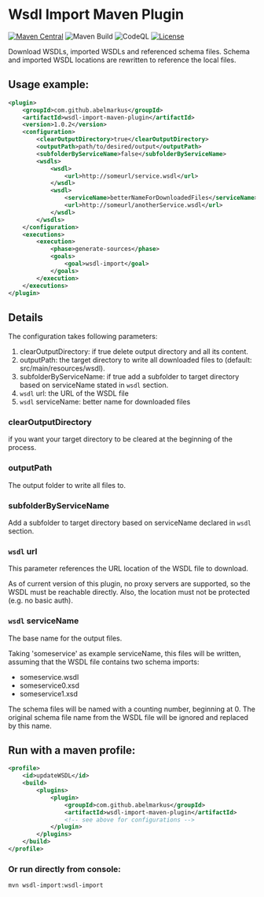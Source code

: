 # Wsdl Import Maven Plugin
[![Maven Central](https://img.shields.io/maven-central/v/com.github.abelmarkus/wsdl-import-maven-plugin.svg?label=Maven%20Central)](https://search.maven.org/search?q=g:%22com.github.abelmarkus%22%20AND%20a:%22wsdl-import-maven-plugin%22)
![Maven Build](https://github.com/abelmarkus/wsdl-import-maven-plugin/workflows/Maven%20Build/badge.svg)
![CodeQL](https://github.com/abelmarkus/wsdl-import-maven-plugin/workflows/CodeQL/badge.svg)
[![License](https://img.shields.io/badge/License-Apache%20License%202.0-blue.svg)](https://www.apache.org/licenses/LICENSE-2.0.html)

Download WSDLs, imported WSDLs and referenced schema files. Schema and imported WSDL locations are rewritten to reference the local files.

## Usage example:

```xml
<plugin>
    <groupId>com.github.abelmarkus</groupId>
    <artifactId>wsdl-import-maven-plugin</artifactId>
    <version>1.0.2</version>
    <configuration>
        <clearOutputDirectory>true</clearOutputDirectory>
        <outputPath>path/to/desired/output</outputPath>
        <subfolderByServiceName>false</subfolderByServiceName>
        <wsdls>
            <wsdl>
                <url>http://someurl/service.wsdl</url>
            </wsdl>
            <wsdl>
                <serviceName>betterNameForDownloadedFiles</serviceName>
                <url>http://someurl/anotherService.wsdl</url>
            </wsdl>
        </wsdls>
    </configuration>
    <executions>
        <execution>
            <phase>generate-sources</phase>
            <goals>
                <goal>wsdl-import</goal>
            </goals>
        </execution>
    </executions>
</plugin>
```

## Details
The configuration takes following parameters:
1. clearOutputDirectory: if true delete output directory and all its content.
2. outputPath: the target directory to write all downloaded files to  (default: src/main/resources/wsdl).
3. subfolderByServiceName: if true add a subfolder to target directory based on serviceName stated in `wsdl` section.
4. `wsdl` url: the URL of the WSDL file
5. `wsdl` serviceName: better name for downloaded files

### clearOutputDirectory
if you want your target directory to be cleared at the beginning of the process.

### outputPath
The output folder to write all files to.

### subfolderByServiceName
Add a subfolder to target directory based on serviceName declared in `wsdl` section.

### `wsdl` url
This parameter references the URL location of the WSDL file to download.

As of current version of this plugin, no proxy servers are supported, so the WSDL must be reachable directly. Also, the location must not be protected (e.g. no basic auth).

### `wsdl` serviceName
The base name for the output files.

Taking 'someservice' as example serviceName, this files will be written, assuming that the WSDL file contains two schema imports:
* someservice.wsdl
* someservice0.xsd
* someservice1.xsd

The schema files will be named with a counting number, beginning at 0. The original schema file name from the WSDL file will be ignored and replaced by this name.

## Run with a maven profile:
```xml
<profile>
    <id>updateWSDL</id>
    <build>
        <plugins>
            <plugin>
                <groupId>com.github.abelmarkus</groupId>
                <artifactId>wsdl-import-maven-plugin</artifactId>
                <!-- see above for configurations -->
            </plugin>
        </plugins>
    </build>
</profile>
```

### Or run directly from console:
`mvn wsdl-import:wsdl-import`
